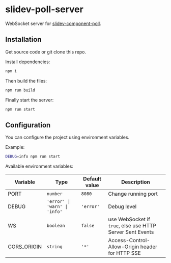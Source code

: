 # slidev-poll-server

WebSocket server for [slidev-component-poll](https://github.com/Smile-SA/slidev-component-poll).

## Installation

Get source code or git clone this repo.

Install dependencies:
```bash
npm i
```

Then build the files:
```bash
npm run build
```

Finally start the server:
```bash
npm run start
```

## Configuration

You can configure the project using environment variables.

Example:
```bash
DEBUG=info npm run start
```

Available environment variables:

| Variable | Type | Default value | Description |
|---|---|---|---|
| PORT | `number` | `8080` | Change running port |
| DEBUG | `'error' \| 'warn' \| 'info'` | `'error'` | Debug level |
| WS | `boolean` | `false` | use WebSocket if `true`, else use HTTP Server Sent Events |
| CORS_ORIGIN | `string` | `'*'` | Access-Control-Allow-Origin header for HTTP SSE |
